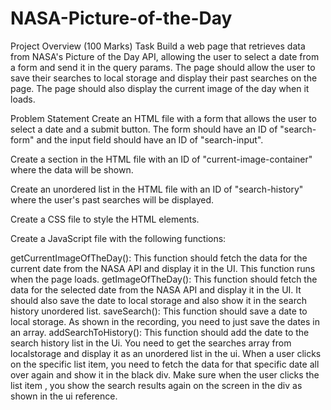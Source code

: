 # NASA-Picture-of-the-Day

Project Overview (100 Marks)
Task
Build a web page that retrieves data from NASA's Picture of the Day API, allowing the user to select a date from a form and send it in the query params. The page should allow the user to save their searches to local storage and display their past searches on the page. The page should also display the current image of the day when it loads.

Problem Statement
Create an HTML file with a form that allows the user to select a date and a submit button. The form should have an ID of "search-form" and the input field should have an ID of "search-input".


Create a section in the HTML file with an ID of "current-image-container" where the data will be shown.


Create an unordered list in the HTML file with an ID of "search-history" where the user's past searches will be displayed.


Create a CSS file to style the HTML elements.


Create a JavaScript file with the following functions:


getCurrentImageOfTheDay(): This function should fetch the data for the current date from the NASA API and display it in the UI. This function runs when the page loads.
getImageOfTheDay(): This function should fetch the data for the selected date from the NASA API and display it in the UI. It should also save the date to local storage and also show it in the search history unordered list.
saveSearch(): This function should save a date to local storage. As shown in the recording, you need to just save the dates in an array.
addSearchToHistory(): This function should add the date to the search history list in the Ui. You need to get the searches array from localstorage and display it as an unordered list in the ui. When a user clicks on the specific list item, you need to fetch the data for that specific date all over again and show it in the black div.
Make sure when the user clicks the list item , you show the search results again on the screen in the div as shown in the ui reference.
